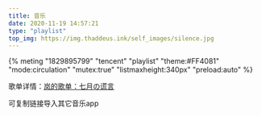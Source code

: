```yaml
---
title: 音乐
date: 2020-11-19 14:57:21
type: "playlist"
top_img: https://img.thaddeus.ink/self_images/silence.jpg
---
```


{% meting "1829895799" "tencent" "playlist" "theme:#FF4081" "mode:circulation" "mutex:true" "listmaxheight:340px" "preload:auto" %}

歌单详情：[岚的歌单：七月の谎言](https://y.qq.com/n/ryqq/playlist/1829895799)

可复制链接导入其它音乐app
